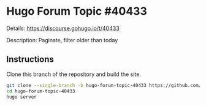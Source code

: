 # Hugo Forum Topic #40433

Details: <https://discourse.gohugo.io/t/40433>

Description: Paginate, filter older than today

## Instructions

Clone this branch of the repository and build the site.

```bash
git clone --single-branch -b hugo-forum-topic-40433 https://github.com/jmooring/hugo-testing hugo-forum-topic-40433
cd hugo-forum-topic-40433
hugo server
```
